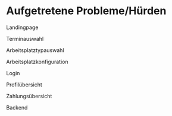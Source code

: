 # Aufgetretene Probleme/Hürden
Landingpage

Terminauswahl

Arbeitsplatztypauswahl

Arbeitsplatzkonfiguration

Login

Profilübersicht

Zahlungsübersicht

Backend

